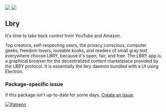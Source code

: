 ﻿[![](https://img.shields.io/chocolatey/v/lbry?color=green&label=lbry)](https://chocolatey.org/packages/lbry) [![](https://img.shields.io/chocolatey/dt/lbry)](https://chocolatey.org/packages/lbry)

## Lbry
It's time to take back control from YouTube and Amazon.

Top creators, self-respecting users, the privacy conscious, computer geeks, freedom 
lovers, loveable kooks, and readers of small gray text everywhere choose LBRY, because 
it's open, fair, and free.
The LBRY app is a graphical browser for the decentralized content marketplace provided 
by the LBRY protocol. It is essentially the lbry daemon bundled with a UI using Electron.

### Package-specific issue
If this package isn't up-to-date for some days, [Create an issue](https://github.com/tunisiano187/Chocolatey-packages/issues/new/choose)

[![Patreon](https://cdn.jsdelivr.net/gh/tunisiano187/Chocolatey-packages@d15c4e19c709e7148588d4523ffc6dd3cd3c7e5e/icons/patreon.png)](https://www.patreon.com/bePatron?u=39585820)